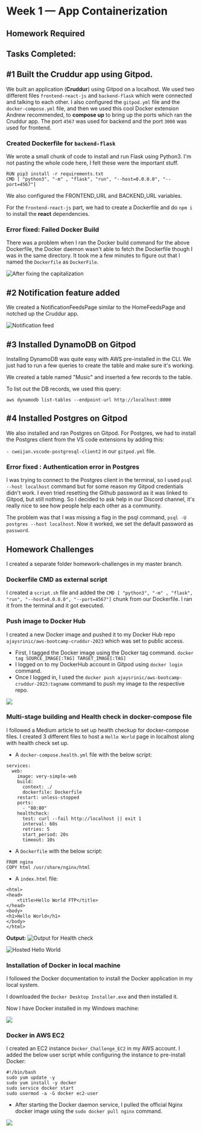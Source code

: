 # Week 1 — App Containerization

## Homework Required

## Tasks Completed:
## #1 Built the Cruddur app using Gitpod.
We built an application (**Cruddur**) using Gitpod on a localhost. We used two different files `frontend-react-js` and `backend-flask` which were connected and talking to each other. I also configured the `gitpod.yml` file and the `docker-compose.yml` file, and then we used this cool Docker extension Andrew recommended, to **compose up** to bring up the ports which ran the Cruddur app. The port `4567` was used for backend and the port `3000` was used for frontend.


### Created Dockerfile for `backend-flask`
We wrote a small chunk of code to install and run Flask using Python3. I'm not pasting the whole code here, I felt these were the important stuff.

```
RUN pip3 install -r requirements.txt
CMD [ "python3", "-m" , "flask", "run", "--host=0.0.0.0", "--port=4567"]
```
We also configured the FRONTEND_URL and BACKEND_URL variables.

For the `frontend-react-js` part, we had to create a Dockerfile and do `npm i` to install the **react** dependencies.

### Error fixed: Failed Docker Build
There was a problem when I ran the Docker build command for the above Dockerfile, the Docker daemon wasn't able to fetch the Dockerfile though I was in the same directory. It took me a few minutes to figure out that I named the `Dockerfile` as `DockerFile`.

![After fixing the capitalization](assets/dockerfile_error.jpg)


 ## #2 Notification feature added
 We created a NotificationFeedsPage similar to the HomeFeedsPage and notched up the Cruddur app.
 
 ![Notification feed](assets/notifications.jpg)
 
 ## #3 Installed DynamoDB on Gitpod
 Installing DynamoDB was quite easy with AWS pre-installed in the CLI. We just had to run a few queries to create the table and make sure it's working.
 
 We created a table named "Music" and inserted a few records to the table.
 
 To list out the DB records, we used this query:
 ```
 aws dynamodb list-tables --endpoint-url http://localhost:8000
 ```
 
 ## #4 Installed Postgres on Gitpod
 We also installed and ran Postgres on Gitpod. For Postgres, we had to install the Postgres client from the VS code extensions by adding this:
 
 `- cweijan.vscode-postgresql-client2` in our `gitpod.yml` file.
 
 ### Error fixed : Authentication error in Postgres
I was trying to connect to the Postgres client in the terminal, so I used `psql --host localhost` command but for some reason my Gitpod credentials didn't work. I even tried resetting the Github password as it was linked to Gitpod, but still nothing. So I decided to ask help in our Discord channel, it's really nice to see how people help each other as a community. 

The problem was that I was missing a flag in the psql command, `psql -U postgres --host localhost`. Now it worked, we set the default password as `password`.
 
## Homework Challenges
I created a separate folder homework-challenges in my master branch.

### Dockerfile CMD as external script
I created a `script.sh` file and added the  `CMD [ "python3", "-m" , "flask", "run", "--host=0.0.0.0", "--port=4567"]` chunk from our Dockerfile. I ran it from the terminal and it got executed.

### Push image to Docker Hub
I created a new Docker image and pushed it to my Docker Hub repo `ajaysrinic/aws-bootcamp-cruddur-2023` which was set to public access.

* First, I tagged the Docker image using the Docker tag command.
  `docker tag SOURCE_IMAGE[:TAG] TARGET_IMAGE[:TAG]`
* I logged on to my DockerHub account in Gitpod using `docker login` command.
* Once I logged in, I used the `docker push ajaysrinic/aws-bootcamp-cruddur-2023:tagname` command to push my image to the respective repo.

![](assets/docker_hub.jpg)
  
### Multi-stage building and Health check in docker-compose file

I followed a Medium article to set up health checkup for docker-compose files. I created 3 different files to host a `Hello World` page in localhost along with health check set up.

* A `docker-compose.health.yml` file with the below script:

```
services:
  web:
    image: very-simple-web
    build:
      context: ./
      dockerfile: Dockerfile
    restart: unless-stopped
    ports:
      - "80:80"
    healthcheck:
      test: curl --fail http://localhost || exit 1
      interval: 60s
      retries: 5
      start_period: 20s
      timeout: 10s
```

* A `Dockerfile` with the below script:
```
FROM nginx
COPY html /usr/share/nginx/html
```
* A `index.html` file:
```
<html>
<head>
    <title>Hello World FTP</title>
</head>
<body>
<h1>Hello World</h1>
</body>
</html>
```
**Output:**
![Output for Health check](assets/docker_healthcheck.jpg)

![Hosted Hello World](assets/healthcheck.jpg)

### Installation of Docker in local machine
I followed the Docker documentation to install the Docker application in my local system.
[](https://docs.docker.com/desktop/install/windows-install/)

I downloaded the `Docker Desktop Installer.exe` and then installed it.

Now I have Docker installed in my Windows machine:

![](assets/docker_desktop.jpg)

### Docker in AWS EC2
I created an EC2 instance `Docker_Challenge_EC2` in my AWS account. I added the below user script while configuring the instance to pre-install Docker:

```
#!/bin/bash
sudo yum update -y
sudo yum install -y docker
sudo service docker start
sudo usermod -a -G docker ec2-user 
```
* After starting the Docker daemon service, I pulled the official Nginx docker image using the `sudo docker pull nginx` command.

![](assets/docker_pull_ec2.jpg)
